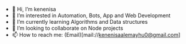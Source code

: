 - 👋 Hi, I’m kenenisa
- 👀 I’m interested in Automation, Bots, App and Web Development
- 🌱 I’m currently learning Algorithms and Data structures
- 💞️ I’m looking to collaborate on Node projects
- 📫 How to reach me: (Email)[mail://kenenisaalemayhu0@gmail.com]

<!---
kenenisa/kenenisa is a ✨ special ✨ repository because its `README.md` (this file) appears on your GitHub profile.
You can click the Preview link to take a look at your changes.
--->
